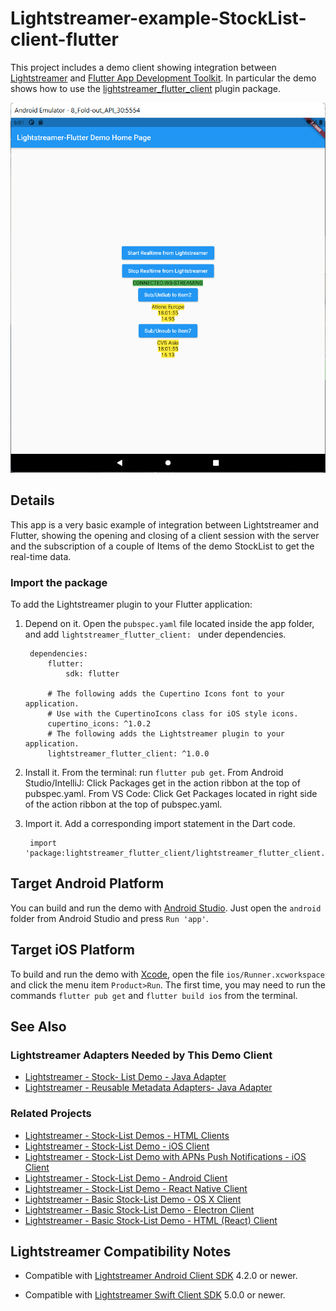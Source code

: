 # Lightstreamer-example-StockList-client-flutter

This project includes a demo client showing integration between [Lightstreamer](https://lightstreamer.com/) and [Flutter App Development Toolkit](https://flutter.dev/).
In particular the demo shows how to use the [lightstreamer_flutter_client](https://pub.dev/packages/lightstreamer_flutter_client) plugin package.

![screenshot](screen_large.png)<br>

## Details

This app is a very basic example of integration between Lightstreamer and Flutter, showing the opening and closing of a client session with the server
and the subscription of a couple of Items of the demo StockList to get the real-time data.

### Import the package

To add the Lightstreamer plugin to your Flutter application:

1. Depend on it. Open the `pubspec.yaml` file located inside the app folder, and add `lightstreamer_flutter_client: ` under dependencies.

        dependencies:
            flutter:
                sdk: flutter

            # The following adds the Cupertino Icons font to your application.
            # Use with the CupertinoIcons class for iOS style icons.
            cupertino_icons: ^1.0.2
            # The following adds the Lightstreamer plugin to your application.
            lightstreamer_flutter_client: ^1.0.0

2. Install it. From the terminal: run `flutter pub get`. From Android Studio/IntelliJ: Click Packages get in the action ribbon at the top of pubspec.yaml. From VS Code: Click Get Packages located in right side of the action ribbon at the top of pubspec.yaml.

3. Import it. Add a corresponding import statement in the Dart code.

        import 'package:lightstreamer_flutter_client/lightstreamer_flutter_client.dart';


## Target Android Platform

You can build and run the demo with [Android Studio](https://developer.android.com/studio).
Just open the `android` folder from Android Studio and press `Run 'app'`.

## Target iOS Platform

To build and run the demo with [Xcode](https://developer.apple.com/xcode/), open the file `ios/Runner.xcworkspace` and click the menu item `Product>Run`. The first time, you may need to run the commands `flutter pub get` and `flutter build ios` from the terminal.

## See Also

### Lightstreamer Adapters Needed by This Demo Client

* [Lightstreamer - Stock- List Demo - Java Adapter](https://github.com/Lightstreamer/Lightstreamer-example-Stocklist-adapter-java)
* [Lightstreamer - Reusable Metadata Adapters- Java Adapter](https://github.com/Lightstreamer/Lightstreamer-example-ReusableMetadata-adapter-java)

### Related Projects

* [Lightstreamer - Stock-List Demos - HTML Clients](https://github.com/Lightstreamer/Lightstreamer-example-Stocklist-client-javascript)
* [Lightstreamer - Stock-List Demo - iOS Client](https://github.com/Lightstreamer/Lightstreamer-example-StockList-client-ios)
* [Lightstreamer - Stock-List Demo with APNs Push Notifications - iOS Client](https://github.com/Lightstreamer/Lightstreamer-example-MPNStockList-client-ios)
* [Lightstreamer - Stock-List Demo - Android Client](https://github.com/Lightstreamer/Lightstreamer-example-AdvStockList-client-android)
* [Lightstreamer - Stock-List Demo - React Native Client](https://github.com/Lightstreamer/Lightstreamer-example-StockList-client-reactnative)
* [Lightstreamer - Basic Stock-List Demo - OS X Client](https://github.com/Lightstreamer/Lightstreamer-example-StockList-client-osx)
* [Lightstreamer - Basic Stock-List Demo - Electron Client](https://github.com/Lightstreamer/Lightstreamer-example-StockList-client-electron)
* [Lightstreamer - Basic Stock-List Demo - HTML (React) Client](https://github.com/Lightstreamer/Lightstreamer-example-StockList-client-react)

## Lightstreamer Compatibility Notes

* Compatible with [Lightstreamer Android Client SDK](https://search.maven.org/artifact/com.lightstreamer/ls-android-client/4.2.5/jar) 4.2.0 or newer.

* Compatible with [Lightstreamer Swift Client SDK](https://github.com/Lightstreamer/Lightstreamer-lib-client-swift) 5.0.0 or newer.